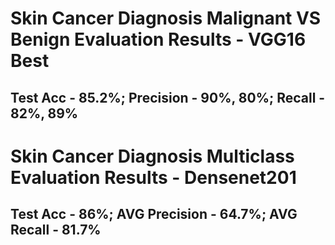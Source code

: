 # Skin Cancer Diagnosis Malignant VS Benign Evaluation Results - VGG16 Best
## Test Acc - 85.2%; Precision - 90%, 80%; Recall - 82%, 89%

# Skin Cancer Diagnosis Multiclass Evaluation Results - Densenet201
## Test Acc - 86%; AVG Precision - 64.7%; AVG Recall - 81.7%